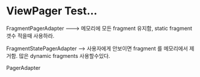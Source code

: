 # ViewPager Test...

FragmentPagerAdapter  ---> 메모리에 모든 fragment 유지함, static fragment 갯수 적을때 사용하라.

FragmentStatePagerAdapter  --> 사용자에게 안보이면 fragment 를 메모리에서 제거함. 많은 dynamic fragments 사용할수있다.

PagerAdapter
